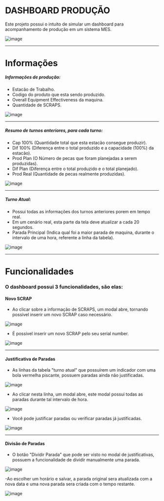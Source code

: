 # DASHBOARD PRODUÇÃO

Este projeto possui o intuito de simular um dashboard para acompanhamento de produção em um sistema MES.

![image](https://user-images.githubusercontent.com/67242658/88468547-cb1b6d80-cebb-11ea-85af-860527bb1d16.png)
<hr>

# Informações 

##### Informações de produção:
- Estacão de Trabalho.   
- Codigo do produto que esta sendo produzido.
- Overall Equipment Effectiveness da maquina.
- Quantidade de SCRAPS.

![image](https://user-images.githubusercontent.com/67242658/88468557-ed14f000-cebb-11ea-8c65-d76f1f55d665.png)

<hr>


##### Resumo de turnos anteriores, para cada turno:
- Cap 100% (Quantidade total que esta estacão consegue produzir).
- Dif 100% (Diferença entre o total produzido e a capacidade (100%) da estacão).
- Prod Plan (O Número de pecas que foram planejadas a serem produzidas).
- Dif Plan (Diferença entre o total produzido e o total planejado).
- Prod Real (Quantidade de pecas realmente produzidas). 

![image](https://user-images.githubusercontent.com/67242658/88468560-00c05680-cebc-11ea-950a-96cdb194b636.png)

<hr>


##### Turno Atual:
- Possui todas as informações dos turnos anteriores porem em tempo real.
- Em um cenário real, esta parte da tela deve atualizar a cada 20 segundos.
- Parada Principal (Indica qual foi a maior parada de maquina, durante o intervalo de uma hora, referente a linha da tabela).

![image](https://user-images.githubusercontent.com/67242658/88468568-10d83600-cebc-11ea-9c3f-a98f4d706be2.png)

<hr>
  
# Funcionalidades

### O dashboard possui 3 funcionalidades, são elas: 

#### Novo SCRAP

- Ao clicar sobre a informação de SCRAPS, um modal abre, tornando possível inserir um novo SCRAP caso necessário.

![image](https://user-images.githubusercontent.com/67242658/88468596-66144780-cebc-11ea-8acf-3a495388b9a4.png)

- É possível inserir um novo SCRAP pelo seu serial number.

![image](https://user-images.githubusercontent.com/67242658/88468606-952ab900-cebc-11ea-8fec-a1fbcd48f1b4.png)

<hr>

#### Justificativa de Paradas

- As linhas da tabela "turno atual" que possuírem um indicador com uma bola vermelha piscante, possuem paradas ainda não justificadas.

![image](https://user-images.githubusercontent.com/67242658/88468577-26e5f680-cebc-11ea-8368-45f6ea44c1e6.png)

- Ao clicar nesta linha, um modal abre, este modal possui todas as paradas durante tal intervalo de hora.

![image](https://user-images.githubusercontent.com/67242658/88468620-ad023d00-cebc-11ea-82a8-984ba7e8c4c9.png)

- Você pode justificar paradas ou verificar paradas já justificadas.

![image](https://user-images.githubusercontent.com/67242658/88468635-c5725780-cebc-11ea-9c59-9b1a0caa806f.png)
<hr>

#### Divisão de Paradas 

- O botão "Dividir Parada" que pode ser visto no modal de justificativas, possuem a funcionalidade de dividir manualmente uma parada.

![image](https://user-images.githubusercontent.com/67242658/88468639-dae78180-cebc-11ea-98d2-0ef1600a5976.png)

-Ao escolher um horário e salvar, a parada original sera atualizada com a nova data e uma nova parada sera criada com o tempo restante.

![image](https://user-images.githubusercontent.com/67242658/88468788-f81d4f80-cebe-11ea-8556-e3a639fc9073.png)
